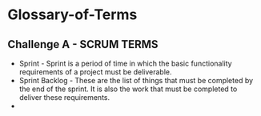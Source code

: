 # Glossary-of-Terms

## Challenge A - SCRUM TERMS

* Sprint - Sprint is a period of time in which the basic functionality requirements of a project must be deliverable.
* Sprint Backlog - These are the list of things that must be completed by the end of the sprint. It is also the work that must be completed to deliver these requirements.
* 

